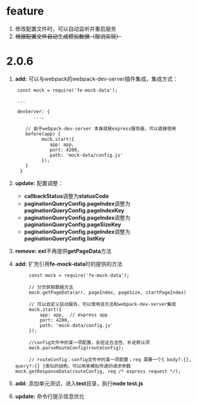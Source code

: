 # feature

1. 修改配置文件时，可以自动监听并重启服务
2. <s>根据配置文件自动生成模拟数据（取消实现）</s>

# 2.0.6

1. **add:** 可以与webpack的webpack-dev-server插件集成，集成方式：

  ```
      const mock = require('fe-mock-data');

      ...

      devServer: {
            ...,

         // 由于webpack-dev-server 本身就是express服务器，可以直接使用
         before(app) {
               mock.start({
                  app: app,
                  port: 4200,
                  path: 'mock-data/config.js'
               });
         }
       }
  ```


2. **update:** 配置调整：

   * **callbackStatus**调整为**statusCode**
   * **paginationQueryConfig.pageIndex**调整为**paginationQueryConfig.pageIndexKey**
   * **paginationQueryConfig.pageIndex**调整为**paginationQueryConfig.pageSizeKey**
   * **paginationQueryConfig.pageIndex**调整为**paginationQueryConfig.listKey**
   
3. **remove:** **ext**不再提供**getPageData**方法

4. **add:** 扩充引用**fe-mock-data**时的提供的方法

   ```
   		const mock = require('fe-mock-data');

   		// 分页获取数据方法
   		mock.getPageData(arr, pageIndex, pageSize, startPageIndex)

   		// 可以自定义启动服务，可以使用该方法和webpack-dev-server集成
  		mock.start({
  			app: app,  // express app
  			port: 4200,
  			path: 'mock-data/config.js'
  		});

   		//config文件中的某一项配置，会验证合法性、补足默认项
   		mock.parseRouteConfig(routeConfig);

   		// routeConfig：config文件中的某一项配置；req 需要一个{ body?:{}, query?:{} }类似的结构，可以用来模拟传递的请求参数  		mock.getResponseData(routeConfig, req /* express request */);

   ```

5. **add:** 添加单元测试，进入**test**目录，执行**node test.js**

6. **update:** 命令行提示信息优化
